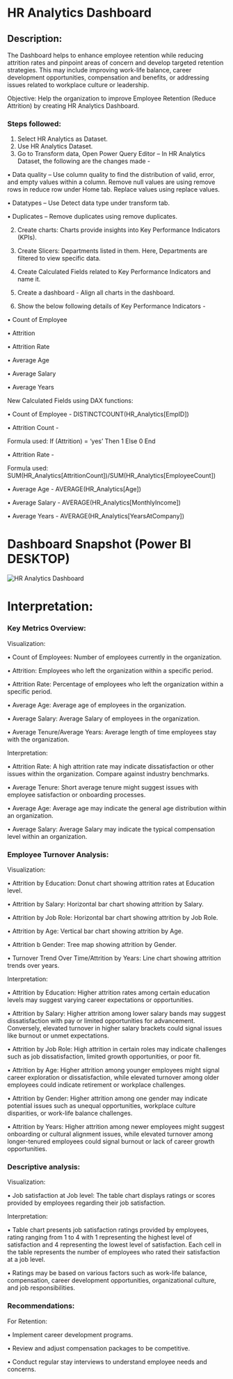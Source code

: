 # HR Analytics Dashboard

## Description:
The Dashboard helps to enhance employee retention while reducing attrition rates and pinpoint areas of concern and develop targeted retention strategies. This may include improving work-life balance, career development opportunities, compensation and benefits, or addressing issues related to workplace culture or leadership.

Objective: Help the organization to improve Employee Retention (Reduce Attrition) by creating HR Analytics Dashboard. 


### Steps followed:

1.	Select HR Analytics as Dataset.
1.	Use HR Analytics Dataset.
2.	Go to Transform data, Open Power Query Editor – In HR Analytics Dataset, the following are the changes made - 

•	Data quality – Use column quality to find the distribution of valid, error, and empty values within a column. 
Remove null values are using remove rows in reduce row under Home tab.
Replace values using replace values.

•	Datatypes – Use Detect data type under transform tab.

•	Duplicates – Remove duplicates using remove duplicates. 
  
2.	Create charts: Charts provide insights into Key Performance Indicators (KPIs).
3.	Create Slicers: Departments listed in them. Here, Departments are filtered to view specific data.


4.	Create Calculated Fields related to Key Performance Indicators and name it.

5.	Create a dashboard - Align all charts in the dashboard.


6.	Show the below following details of Key Performance Indicators - 

•	Count of Employee

•	Attrition 

•	Attrition Rate

•	Average Age

•	Average Salary 

•	Average Years

New Calculated Fields using DAX functions:

•	Count of Employee - DISTINCTCOUNT(HR_Analytics[EmpID])

•	Attrition Count - 

Formula used: If (Attrition) = ‘yes’
Then 1
Else 0
End



•	Attrition Rate -

Formula used: SUM(HR_Analytics[AttritionCount])/SUM(HR_Analytics[EmployeeCount])

•	Average Age - AVERAGE(HR_Analytics[Age])

•	Average Salary - AVERAGE(HR_Analytics[MonthlyIncome])

•	Average Years - AVERAGE(HR_Analytics[YearsAtCompany])

 # Dashboard Snapshot (Power BI DESKTOP)
 
![HR Analytics Dashboard](https://github.com/anushar779/Dashboards/assets/170659132/f0458cfb-7714-409a-820a-bb279114b36b)

# Interpretation:

### Key Metrics Overview: 

Visualization:

•	Count of Employees: Number of employees currently in the organization.

•	Attrition: Employees who left the organization within a specific period.

•	Attrition Rate: Percentage of employees who left the organization within a specific period.

•	Average Age: Average age of employees in the organization.

•	Average Salary: Average Salary of employees in the organization.

•	Average Tenure/Average Years: Average length of time employees stay with the organization.

Interpretation:

•	Attrition Rate: A high attrition rate may indicate dissatisfaction or other issues within the organization. Compare against industry benchmarks.

•	Average Tenure: Short average tenure might suggest issues with employee satisfaction or onboarding processes.

•	Average Age: Average age may indicate the general age distribution within an organization.

•	Average Salary: Average Salary may indicate the typical compensation level within an organization.
           
### Employee Turnover Analysis:

Visualization:

•	Attrition by Education: Donut chart showing attrition rates at Education level.

•	Attrition by Salary: Horizontal bar chart showing attrition by Salary.

•	Attrition by Job Role: Horizontal bar chart showing attrition by Job Role.

•	Attrition by Age: Vertical bar chart showing attrition by Age.

•	Attrition b Gender: Tree map showing attrition by Gender.

•	Turnover Trend Over Time/Attrition by Years: Line chart showing attrition trends over years.

Interpretation:

•	Attrition by Education: Higher attrition rates among certain education levels may suggest varying career expectations or opportunities.

•	Attrition by Salary: Higher attrition among lower salary bands may suggest dissatisfaction with pay or limited opportunities for advancement. Conversely, elevated turnover in higher salary brackets could signal issues like burnout or unmet expectations.

•	Attrition by Job Role: High attrition in certain roles may indicate challenges such as job dissatisfaction, limited growth opportunities, or poor fit.

•	Attrition by Age: Higher attrition among younger employees might signal career exploration or dissatisfaction, while elevated turnover among older employees could indicate retirement or workplace challenges.

•	Attrition by Gender: Higher attrition among one gender may indicate potential issues such as unequal opportunities, workplace culture disparities, or work-life balance challenges.

•	Attrition by Years: Higher attrition among newer employees might suggest onboarding or cultural alignment issues, while elevated turnover among longer-tenured employees could signal burnout or lack of career growth opportunities.
  
  ### Descriptive analysis:

Visualization:

•	Job satisfaction at Job level: The table chart displays ratings or scores provided by employees regarding their job satisfaction.

Interpretation:

•	Table chart presents job satisfaction ratings provided by employees, rating ranging from 1 to 4 with 1 representing the highest level of satisfaction and 4 representing the lowest level of satisfaction. Each cell in the table represents the number of employees who rated their satisfaction at a job level. 

•	Ratings may be based on various factors such as work-life balance, compensation, career development opportunities, organizational culture, and job responsibilities.

 ### Recommendations:

For Retention:

•	Implement career development programs.

•	Review and adjust compensation packages to be competitive.

•	Conduct regular stay interviews to understand employee needs and concerns.
 


